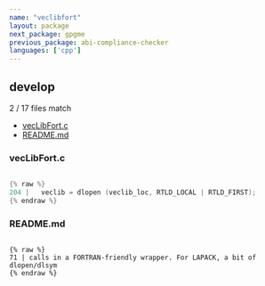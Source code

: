 ```yaml
---
name: "veclibfort"
layout: package
next_package: gpgme
previous_package: abi-compliance-checker
languages: ['cpp']
---
```

## develop
2 / 17 files match

 - [vecLibFort.c](#veclibfortc)
 - [README.md](#readmemd)

### vecLibFort.c

```cpp

{% raw %}
204 |   veclib = dlopen (veclib_loc, RTLD_LOCAL | RTLD_FIRST);
{% endraw %}

```
### README.md

```

{% raw %}
71 | calls in a FORTRAN-friendly wrapper. For LAPACK, a bit of dlopen/dlsym
{% endraw %}

```